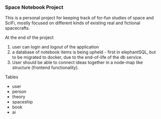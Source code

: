 ### Space Notebook Project

This is a personal project for keeping track of for-fun studies of space and SciFi, mostly focused on different kinds of existing real and fictional spacecrafts.

At the end of the project 
1. user can login and logout of the application
2. a database of notebook items is being upheld - first in elephantSQL, but to be migrated to docker, due to the end-of-life of the db service.
3. User should be able to connect ideas together in a node-map like structure (frontend functionality).

Tables
- user
- person
- theory
- spaceship
- book
- ai
